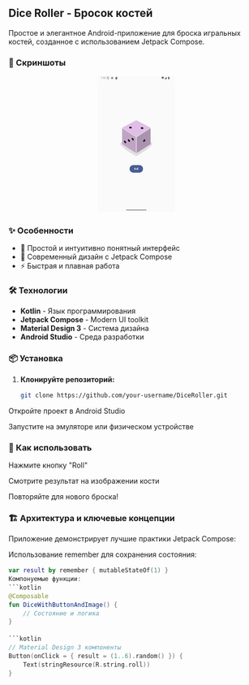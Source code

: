 ## Dice Roller - Бросок костей

Простое и элегантное Android-приложение для броска игральных костей, созданное с использованием Jetpack Compose.

### 📸 Скриншоты

<div align="center">
  <img src="screenshots/Screenshot_20250921_125247.png" width="30%" alt="Скриншот 1"/>
</div>

### ✨ Особенности

- 🎯 Простой и интуитивно понятный интерфейс
- 🎨 Современный дизайн с Jetpack Compose
- ⚡ Быстрая и плавная работа

### 🛠 Технологии

- **Kotlin** - Язык программирования
- **Jetpack Compose** - Modern UI toolkit
- **Material Design 3** - Система дизайна
- **Android Studio** - Среда разработки

### 📦 Установка

1. **Клонируйте репозиторий:**
   ```bash
   git clone https://github.com/your-username/DiceRoller.git
Откройте проект в Android Studio

Запустите на эмуляторе или физическом устройстве

### 🚀 Как использовать
Нажмите кнопку "Roll"

Смотрите результат на изображении кости

Повторяйте для нового броска!

### 🏗 Архитектура и ключевые концепции
Приложение демонстрирует лучшие практики Jetpack Compose:

Использование remember для сохранения состояния:
```kotlin
var result by remember { mutableStateOf(1) }
Компонуемые функции:
```kotlin
@Composable
fun DiceWithButtonAndImage() {
    // Состояние и логика
}

```kotlin
// Material Design 3 компоненты
Button(onClick = { result = (1..6).random() }) {
    Text(stringResource(R.string.roll))
}
